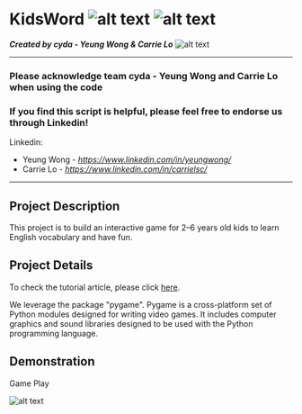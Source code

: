 # KidsWord ![alt text](https://img.shields.io/badge/Program-Python-BLUE) ![alt text](https://img.shields.io/badge/Package-Pygame-GREEN)

*<b>Created by cyda - Yeung Wong & Carrie Lo</b>*
![alt text](https://2.bp.blogspot.com/-JDCofS2Pvic/WxQCv_XstyI/AAAAAAAAABM/rWHKnG4ItnMULgmO_tWAuGTNL6kAexJlACK4BGAYYCw/s1000/tight%2Bbanner.png)

---------------------------------------------------------------------------------------------
### Please acknowledge <b>team cyda - Yeung Wong and Carrie Lo</b> when using the code

### If you find this script is helpful, please feel free to endorse us through Linkedin!
Linkedin:

* Yeung Wong - *https://www.linkedin.com/in/yeungwong/*
* Carrie Lo - *https://www.linkedin.com/in/carrielsc/*
---------------------------------------------------------------------------------------------
## Project Description
This project is to build an interactive game for 2–6 years old kids to learn English vocabulary and have fun.

## Project Details
To check the tutorial article, please click [here](https://towardsdatascience.com/making-a-game-for-kids-to-learn-english-and-have-fun-with-python-d6b54af792ec).

We leverage the package "pygame". Pygame is a cross-platform set of Python modules designed for writing video games. It includes computer graphics and sound libraries designed to be used with the Python programming language.

## Demonstration
Game Play

![alt text](https://miro.medium.com/max/1400/1*YvVUyUzCxBkqEXSVcCHAKw.gif)
